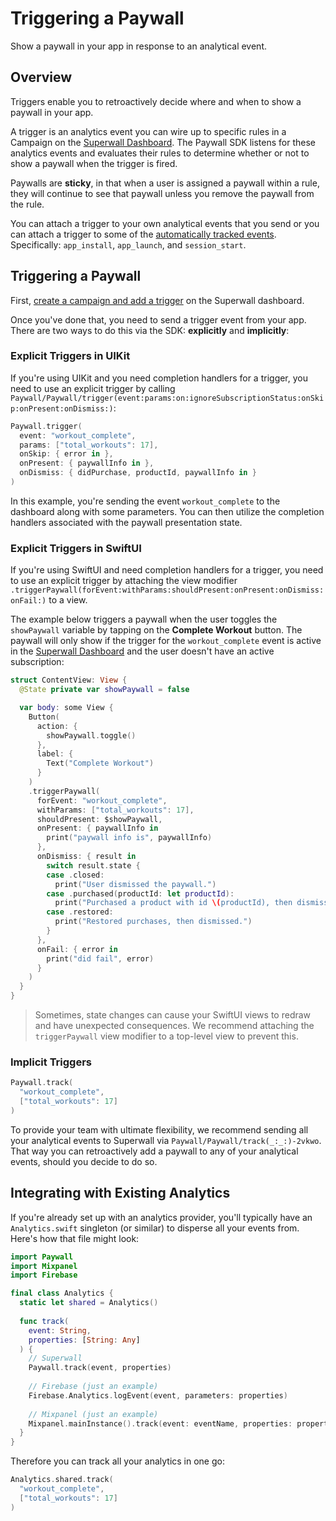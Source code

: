 # Triggering a Paywall

Show a paywall in your app in response to an analytical event.

## Overview

Triggers enable you to retroactively decide where and when to show a paywall in your app.

A trigger is an analytics event you can wire up to specific rules in a Campaign on the [Superwall Dashboard](https://superwall.com/dashboard). The Paywall SDK listens for these analytics events and evaluates their rules to determine whether or not to show a paywall when the trigger is fired.

Paywalls are **sticky**, in that when a user is assigned a paywall within a rule, they will continue to see that paywall unless you remove the paywall from the rule.

You can attach a trigger to your own analytical events that you send or you can attach a trigger to some of the [automatically tracked events](<doc:AutomaticallyTrackedEvents>). Specifically: `app_install`, `app_launch`, and `session_start`.

## Triggering a Paywall

First, [create a campaign and add a trigger](https://docs.superwall.com/docs/campaigns) on the Superwall dashboard. 

Once you've done that, you need to send a trigger event from your app.
There are two ways to do this via the SDK: **explicitly** and **implicitly**:

### Explicit Triggers in UIKit

If you're using UIKit and you need completion handlers for a trigger, you need to use an explicit trigger by calling ``Paywall/Paywall/trigger(event:params:on:ignoreSubscriptionStatus:onSkip:onPresent:onDismiss:)``:

```swift
Paywall.trigger(
  event: "workout_complete", 
  params: ["total_workouts": 17], 
  onSkip: { error in }, 
  onPresent: { paywallInfo in }, 
  onDismiss: { didPurchase, productId, paywallInfo in }
)
```

In this example, you're sending the event `workout_complete` to the dashboard along with some parameters. You can then utilize the completion handlers associated with the paywall presentation state.

### Explicit Triggers in SwiftUI

If you're using SwiftUI and need completion handlers for a trigger, you need to use an explicit trigger by attaching the view modifier `.triggerPaywall(forEvent:withParams:shouldPresent:onPresent:onDismiss:onFail:)` to a view.

The example below triggers a paywall when the user toggles the `showPaywall` variable by tapping on the **Complete Workout** button. The paywall will only show if the trigger for the `workout_complete` event is active in the [Superwall Dashboard](https://superwall.com/dashboard) and the user doesn't have an active subscription:

```swift
struct ContentView: View {
  @State private var showPaywall = false

  var body: some View {
    Button(
      action: {
        showPaywall.toggle()
      },
      label: {
        Text("Complete Workout")
      }
    )
    .triggerPaywall(
      forEvent: "workout_complete",
      withParams: ["total_workouts": 17],
      shouldPresent: $showPaywall,
      onPresent: { paywallInfo in
        print("paywall info is", paywallInfo)
      },
      onDismiss: { result in
        switch result.state {
        case .closed:
          print("User dismissed the paywall.")
        case .purchased(productId: let productId):
          print("Purchased a product with id \(productId), then dismissed.")
        case .restored:
          print("Restored purchases, then dismissed.")
        }
      },
      onFail: { error in
        print("did fail", error)
      }
    )
  }
}
```

> Sometimes, state changes can cause your SwiftUI views to redraw and have unexpected consequences. We recommend attaching the `triggerPaywall` view modifier to a top-level view to prevent this.

### Implicit Triggers

```swift
Paywall.track(
  "workout_complete", 
  ["total_workouts": 17]
)
```

To provide your team with ultimate flexibility, we recommend sending all your analytical events to Superwall via ``Paywall/Paywall/track(_:_:)-2vkwo``. That way you can retroactively add a paywall to any of your analytical events, should you decide to do so.

## Integrating with Existing Analytics

If you're already set up with an analytics provider, you'll typically have an `Analytics.swift` singleton (or similar) to disperse all your events from. Here's how that file might look:

```swift
import Paywall
import Mixpanel
import Firebase

final class Analytics {
  static let shared = Analytics()
  
  func track(
    event: String,
    properties: [String: Any]
  ) {
    // Superwall
    Paywall.track(event, properties)
    
    // Firebase (just an example)
    Firebase.Analytics.logEvent(event, parameters: properties)
    
    // Mixpanel (just an example)
    Mixpanel.mainInstance().track(event: eventName, properties: properties)
  }
}
```

Therefore you can track all your analytics in one go:
  
```swift
Analytics.shared.track(
  "workout_complete",
  ["total_workouts": 17]
)
```
